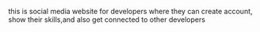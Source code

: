 this is social media website for developers where they can create account, show their skills,and also get connected to other developers
